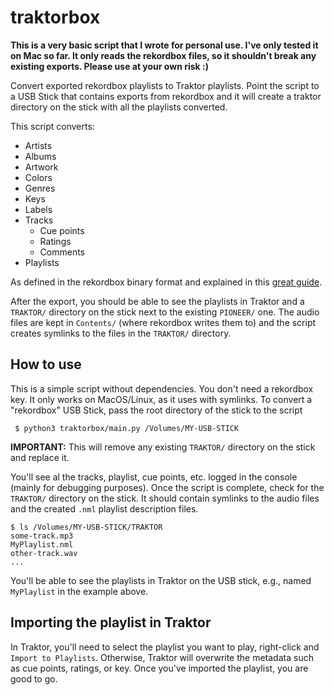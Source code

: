 # traktorbox

**This is a very basic script that I wrote for personal use. 
I've only tested it on Mac so far.
It only reads the rekordbox files, so it shouldn't break any existing exports. 
Please use at your own risk :)**

Convert exported rekordbox playlists to Traktor playlists.
Point the script to a USB Stick that contains exports from rekordbox and it will create a traktor directory on the stick with all the playlists converted.

This script converts:
  - Artists
  - Albums
  - Artwork
  - Colors
  - Genres
  - Keys
  - Labels
  - Tracks
    - Cue points
    - Ratings
    - Comments
  - Playlists

As defined in the rekordbox binary format and explained in this [great guide](https://djl-analysis.deepsymmetry.org/rekordbox-export-analysis/exports.html).

After the export, you should be able to see the playlists in Traktor and a `TRAKTOR/` directory on the stick next to the existing `PIONEER/` one.
The audio files are kept in `Contents/` (where rekordbox writes them to) and the script creates symlinks to the files in the `TRAKTOR/` directory.


## How to use

This is a simple script without dependencies.
You don't need a rekordbox key.
It only works on MacOS/Linux, as it uses with symlinks.
To convert a "rekordbox" USB Stick, pass the root directory of the stick to the script
```shell
 $ python3 traktorbox/main.py /Volumes/MY-USB-STICK
```

**IMPORTANT:** This will remove any existing `TRAKTOR/` directory on the stick and replace it. 

You'll see al the tracks, playlist, cue points, etc. logged in the console (mainly for debugging purposes). 
Once the script is complete, check for the `TRAKTOR/` directory on the stick.
It should contain symlinks to the audio files and the created `.nml` playlist description files.

```shell
$ ls /Volumes/MY-USB-STICK/TRAKTOR
some-track.mp3
MyPlaylist.nml
other-track.wav
...
```

You'll be able to see the playlists in Traktor on the USB stick, e.g., named `MyPlaylist` in the example above.

## Importing the playlist in Traktor

In Traktor, you'll need to select the playlist you want to play, right-click and `Import to Playlists`.
Otherwise, Traktor will overwrite the metadata such as cue points, ratings, or key.
Once you've imported the playlist, you are good to go.
